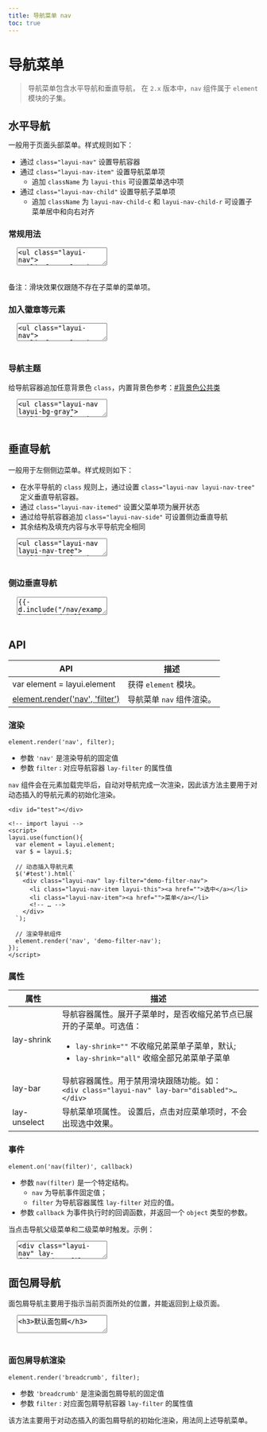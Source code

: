 ```yaml
---
title: 导航菜单 nav
toc: true
---
```

 
# 导航菜单

> 导航菜单包含水平导航和垂直导航， 在 `2.x` 版本中，`nav` 组件属于 `element` 模块的子集。

<h2 id="align" lay-toc="{}" style="margin-bottom: 0;">水平导航</h2>

一般用于页面头部菜单。样式规则如下：

- 通过 `class="layui-nav"` 设置导航容器
- 通过 `class="layui-nav-item"` 设置导航菜单项
  - 追加 `className` 为 `layui-this` 可设置菜单选中项
- 通过 `class="layui-nav-child"` 设置导航子菜单项
  - 追加 `className` 为 `layui-nav-child-c` 和 `layui-nav-child-r` 可设置子菜单居中和向右对齐


<h3 id="align-normal" lay-toc="{level: 2}" class="ws-bold">常规用法</h3>

<pre class="layui-code" lay-options="{preview: true, layout: ['preview', 'code'], tools: ['full'], done: function(obj){
  obj.render();
}}">
  <textarea>
<ul class="layui-nav">
  <li class="layui-nav-item layui-this"><a href="">选中</a></li>
  <li class="layui-nav-item">
    <a href="javascript:;">常规</a>
  </li>
  <li class="layui-nav-item"><a href="">导航</a></li>
  <li class="layui-nav-item">
    <a href="javascript:;">子级</a>
    <dl class="layui-nav-child">
      <dd><a href="">菜单1</a></dd>
      <dd><a href="">菜单2</a></dd>
      <dd><a href="">菜单3</a></dd>
    </dl>
  </li>
  <li class="layui-nav-item">
    <a href="javascript:;">选项</a>
    <dl class="layui-nav-child">
      <dd><a href="">选项1</a></dd>
      <dd class="layui-this"><a href="">选项2</a></dd>
      <dd><a href="">选项3</a></dd>
    </dl>
  </li>
  <li class="layui-nav-item"><a href="">演示</a></li>
</ul>

<!-- import layui -->
  </textarea>
</pre>

备注：滑块效果仅跟随不存在子菜单的菜单项。

<h3 id="align-badge" lay-toc="{level: 2}" class="ws-bold">加入徽章等元素</h3>

<pre class="layui-code" lay-options="{preview: true, layout: ['preview', 'code'], tools: ['full'], done: function(obj){
  obj.render();
}}">
  <textarea>
<ul class="layui-nav">
  <li class="layui-nav-item">
    <a href="">带徽章<span class="layui-badge">9</span></a>
  </li>
  <li class="layui-nav-item">
    <a href="">小圆点<span class="layui-badge-dot"></span></a>
  </li>
  <li class="layui-nav-item" lay-unselect>
    <a href="javascript:;">
      <img src="https://unpkg.com/outeres@0.0.10/demo/avatar/1.jpg" class="layui-nav-img">
    </a>
    <dl class="layui-nav-child">
      <dd><a href="javascript:;">子级菜单</a></dd>
      <dd><a href="javascript:;">横线隔断</a></dd>
      <hr>
      <dd style="text-align: center;"><a href="">退出</a></dd>
    </dl>
  </li>
</ul>

<!-- import layui -->
  </textarea>
</pre>

<h3 id="align-theme" lay-toc="{level: 2}" class="ws-bold">导航主题</h3>

给导航容器追加任意背景色 `class`，内置背景色参考：[#背景色公共类](../class.html)

<pre class="layui-code" lay-options="{preview: true, layout: ['preview', 'code'], tools: ['full'], done: function(obj){
  obj.render();
}}">
  <textarea>
<ul class="layui-nav layui-bg-gray">
  <li class="layui-nav-item"><a href="">浅色导航</a></li>
  <li class="layui-nav-item"><a href="">菜单1</a></li>
  <li class="layui-nav-item"><a href="">菜单2</a></li>
  <li class="layui-nav-item">
    <a href="javascript:;">更多</a>
    <dl class="layui-nav-child">
      <dd><a href="">选项1</a></dd>
      <dd><a href="">选项2</a></dd>
      <dd><a href="">选项3</a></dd>
    </dl>
  </li>
  <li class="layui-nav-item"><a href="">菜单3</a></li>
</ul>
 
<br>
 
<ul class="layui-nav layui-bg-cyan">
  <li class="layui-nav-item"><a href="">藏青导航</a></li>
  <li class="layui-nav-item"><a href="">菜单1</a></li>
  <li class="layui-nav-item"><a href="">菜单2</a></li>
  <li class="layui-nav-item">
    <a href="javascript:;">更多</a>
    <dl class="layui-nav-child">
      <dd><a href="">选项1</a></dd>
      <dd><a href="">选项2</a></dd>
      <dd><a href="">选项3</a></dd>
    </dl>
  </li>
  <li class="layui-nav-item"><a href="">菜单3</a></li>
</ul>

<br>
 
<ul class="layui-nav layui-bg-green" lay-bar="disabled">
  <li class="layui-nav-item"><a href="">墨绿导航</a></li>
  <li class="layui-nav-item"><a href="">菜单1</a></li>
  <li class="layui-nav-item"><a href="">菜单2</a></li>
  <li class="layui-nav-item">
    <a href="javascript:;">更多</a>
    <dl class="layui-nav-child">
      <dd><a href="">选项1</a></dd>
      <dd><a href="">选项2</a></dd>
      <dd><a href="">选项3</a></dd>
    </dl>
  </li>
  <li class="layui-nav-item"><a href="">菜单3</a></li>
</ul>

<br>
 
<ul class="layui-nav layui-bg-blue" lay-bar="disabled">
  <li class="layui-nav-item"><a href="">蓝色导航</a></li>
  <li class="layui-nav-item"><a href="">菜单1</a></li>
  <li class="layui-nav-item"><a href="">菜单2</a></li>
  <li class="layui-nav-item">
    <a href="javascript:;">更多</a>
    <dl class="layui-nav-child">
      <dd><a href="">选项1</a></dd>
      <dd><a href="">选项2</a></dd>
      <dd><a href="">选项3</a></dd>
    </dl>
  </li>
  <li class="layui-nav-item"><a href="">菜单3</a></li>
</ul>

<!-- import layui -->
  </textarea>
</pre>


<h2 id="vertical" lay-toc="{}">垂直导航</h2>

一般用于左侧侧边菜单。样式规则如下：

- 在水平导航的 `class` 规则上，通过设置 `class="layui-nav layui-nav-tree"` 定义垂直导航容器。
- 通过 `class="layui-nav-itemed"` 设置父菜单项为展开状态
- 通过给导航容器追加 `class="layui-nav-side"` 可设置侧边垂直导航
- 其余结构及填充内容与水平导航完全相同

<pre class="layui-code" lay-options="{preview: true, layout: ['preview', 'code'], tools: ['full'], done: function(obj){
  obj.render();
}}">
  <textarea>
<ul class="layui-nav layui-nav-tree">
  <li class="layui-nav-item layui-nav-itemed">
    <a href="javascript:;">默认展开</a>
    <dl class="layui-nav-child">
      <dd><a href="javascript:;">选项1</a></dd>
      <dd><a href="javascript:;">选项2</a></dd>
      <dd><a href="javascript:;">选项3</a></dd>
    </dl>
  </li>
  <li class="layui-nav-item">
    <a href="javascript:;">默认收缩</a>
    <dl class="layui-nav-child">
      <dd><a href="javascript:;">选项1</a></dd>
      <dd><a href="javascript:;">选项2</a></dd>
      <dd><a href="javascript:;">选项3</a></dd>
    </dl>
  </li>
  <li class="layui-nav-item"><a href="javascript:;">菜单1</a></li>
  <li class="layui-nav-item"><a href="javascript:;">菜单2</a></li>
  <li class="layui-nav-item"><a href="javascript:;">菜单3</a></li>
</ul>

<!-- import layui -->
  </textarea>
</pre>

<h3 id="vertical" class="ws-anchor ws-bold">侧边垂直导航</h3>

<pre class="layui-code" lay-options="{preview: 'iframe', style: 'height: 525px;', layout: ['code', 'preview'], tools: ['full', 'window']}">
  <textarea>
{{- d.include("/nav/examples/side.md") }}
  </textarea>
</pre>

<h2 id="api" lay-toc="{}">API</h2>

| API | 描述 |
| --- | --- |
| var element = layui.element | 获得 `element` 模块。 |
| [element.render(\'nav\', \'filter\')](#render) | 导航菜单 `nav` 组件渲染。 |

<h3 id="render" lay-toc="{level: 2}" class="ws-bold">渲染</h3>

`element.render('nav', filter);`

- 参数 `'nav'` 是渲染导航的固定值
- 参数 `filter` : 对应导航容器 `lay-filter` 的属性值

`nav` 组件会在元素加载完毕后，自动对导航完成一次渲染，因此该方法主要用于对动态插入的导航元素的初始化渲染。

```
<div id="test"></div>

<!-- import layui -->
<script>
layui.use(function(){
  var element = layui.element;
  var $ = layui.$;

  // 动态插入导航元素
  $('#test').html(`
    <div class="layui-nav" lay-filter="demo-filter-nav">
      <li class="layui-nav-item layui-this"><a href="">选中</a></li>
      <li class="layui-nav-item"><a href="">菜单</a></li>
      <!-- … -->
    </div>
  `);

  // 渲染导航组件
  element.render('nav', 'demo-filter-nav');
});
</script>
```

<h3 id="attr" lay-toc="{level: 2, hot: true}" class="ws-bold">属性</h3>

| 属性 | 描述 |
| --- | --- |
| lay-shrink | 导航容器属性。展开子菜单时，是否收缩兄弟节点已展开的子菜单。可选值：<ul><li>`lay-shrink=""` 不收缩兄弟菜单子菜单，默认; </li><li>`lay-shrink="all"` 收缩全部兄弟菜单子菜单</li></ul> |
| lay-bar | 导航容器属性。用于禁用滑块跟随功能。如：<br>`<div class="layui-nav" lay-bar="disabled">…</div>` |
| lay-unselect | 导航菜单项属性。 设置后，点击对应菜单项时，不会出现选中效果。 |


<h3 id="on" lay-toc="{level: 2, hot: true}" class="ws-bold">事件</h3>

`element.on('nav(filter)', callback)`

- 参数 `nav(filter)` 是一个特定结构。
  - `nav` 为导航事件固定值； 
  - `filter` 为导航容器属性 `lay-filter` 对应的值。
- 参数 `callback` 为事件执行时的回调函数，并返回一个 `object` 类型的参数。

当点击导航父级菜单和二级菜单时触发。示例：

<pre class="layui-code" lay-options="{preview: true, layout: ['code', 'preview'], tools: ['full'], done: function(obj){
  obj.render();
}}">
  <textarea>
<div class="layui-nav" lay-filter="demo-filter-nav">
  <li class="layui-nav-item"><a href="javascript:;">菜单1</a></li>
  <li class="layui-nav-item"><a href="javascript:;">菜单2</a></li>
</div>

<!-- import layui -->
<script>
layui.use(function(){
  var element = layui.element;
  var layer = layui.layer;
  
  // 导航点击事件
  element.on('nav(demo-filter-nav)', function(elem){
    console.log(elem); // 得到当前点击的元素 jQuery 对象
    layer.msg(elem.text());
  });
});
</script>
  </textarea>
</pre>

<h2 id="separator" lay-toc="{}">面包屑导航</h2>

面包屑导航主要用于指示当前页面所处的位置，并能返回到上级页面。

<pre class="layui-code" lay-options="{preview: true, layout: ['preview', 'code'], tools: ['full'], done: function(obj){
  obj.render();
}}">
  <textarea>
<h3>默认面包屑</h3>

<span class="layui-breadcrumb">
  <a href="{{d.root}}/">首页</a>
  <a href="{{d.root}}/demo/">演示</a>
  <a><cite>导航元素</cite></a>
</span>

<h3>自定义分隔符</h3>

<span class="layui-breadcrumb" lay-separator=">">
  <a href="">首页</a>
  <a href="">国际新闻</a>
  <a href="">亚太地区</a>
  <a><cite>正文</cite></a>
</span>

<h3>门户频道</h3>

<span class="layui-breadcrumb" lay-separator="|">
  <a href="">娱乐</a>
  <a href="">八卦</a>
  <a href="">体育</a>
  <a href="">搞笑</a>
  <a href="">视频</a>
  <a href="">游戏</a>
  <a href="">综艺</a>
</span>

<!-- import layui -->
  </textarea>
</pre>

### **面包屑导航渲染**

`element.render('breadcrumb', filter);`

- 参数 `'breadcrumb'` 是渲染面包屑导航的固定值
- 参数 `filter` : 对应面包屑导航容器 `lay-filter` 的属性值

该方法主要用于对动态插入的面包屑导航的初始化渲染，用法同上述导航菜单。